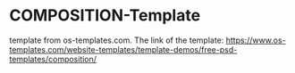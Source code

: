# COMPOSITION-Template
template from os-templates.com.
The link of the template: https://www.os-templates.com/website-templates/template-demos/free-psd-templates/composition/
